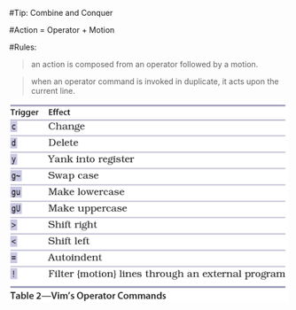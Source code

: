 #Tip: Combine and Conquer  
  
#Action = Operator + Motion  
  
#Rules:  
>an action is composed from an operator followed by a motion.  
  
>when an operator command is invoked in duplicate, it acts upon the current line.  
  
![tip12](images/tip12.png)  
  

